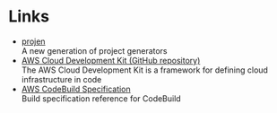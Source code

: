 # Links

- [projen](https://github.com/projen/projen)  
  A new generation of project generators
- [AWS Cloud Development Kit (GitHub repository)](https://github.com/aws/aws-cdk)  
  The AWS Cloud Development Kit is a framework for defining cloud infrastructure in code
- [AWS CodeBuild Specification](https://docs.aws.amazon.com/codebuild/latest/userguide/build-spec-ref.html)  
  Build specification reference for CodeBuild
